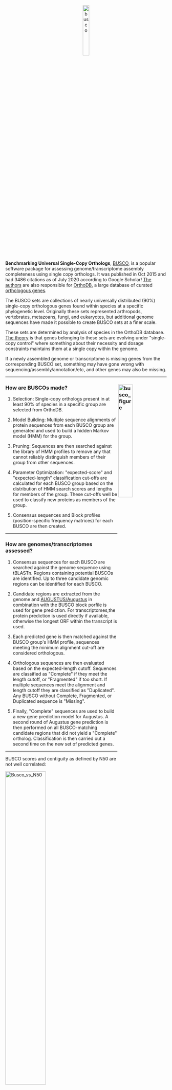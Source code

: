 <center><a href="https://busco.ezlab.org/"><img src="figures/busco.png" alt="busco" width="20%" align="center"/></center></a>


**Benchmarking Universal Single-Copy Orthologs**, [BUSCO](https://doi.org/10.1093/bioinformatics/btv351), is a popular software package for assessing genome/transcriptome assembly completeness using single copy orthologs. It was published in Oct 2015 and had 3486 citations as of July 2020 according to Google Scholar! [The authors](https://www.sib.swiss/evgeny-zdobnov-group) are also responsible for [OrthoDB](https://www.orthodb.org/), a large database of curated [orthologous genes](https://www.orthodb.org/orthodb_userguide.html#terminology). 

The BUSCO sets are collections of nearly universally distributed (90%) single-copy orthologous genes found within species at a specific phylogenetic level. Originally these sets represented arthropods, vertebrates, metazoans, fungi, and eukaryotes, but additional genome sequences have made it possible to create BUSCO sets at a finer scale.

These sets are determined by analysis of species in the OrthoDB database. [The theory](https://academic.oup.com/gbe/article/doi/10.1093/gbe/evq083/573552) is that genes belonging to these sets are evolving under "single-copy control" where something about their necessity and dosage constraints maintains them at a single copy within the genome.

If a newly assembled genome or transcriptome is missing genes from the corresponding BUSCO set, something may have gone wrong with sequencing/assembly/annotation/etc, and other genes may also be missing.

-----

### How are BUSCOs made? <img src="figures/stork2.png" alt="busco_figure" width="30%" align="right"/>

1. Selection: Single-copy orthologs present in at least 90% of species in a specific group are selected from OrthoDB.

1. Model Building: Multiple sequence alignments of protein sequences from each BUSCO group are generated and used to build a hidden Markov model (HMM) for the group.

1. Pruning: Sequences are then searched against the library of HMM profiles to remove any that cannot reliably distinguish members of their group from other sequences.

1. Parameter Optimization: "expected-score" and "expected-length" classification cut-offs are calculated for each BUSCO group based on the distribution of HMM search scores and lengths for members of the group. These cut-offs well be used to classify new proteins as members of the group.

1. Consensus sequences and Block profiles (position-specific frequency matrices) for each BUSCO are then created.


-----

### How are genomes/transcriptomes assessed?

1. Consensus sequences for each BUSCO are searched against the genome sequence using tBLASTn. Regions containing potential BUSCOs are identified. Up to three candidate genomic regions can be identified for each BUSCO. 

1. Candidate regions are extracted from the genome and [AUGUSTUS/Augustus](http://augustus.gobics.de/) in combination with the BUSCO block porfile is used for gene prediction. For transcriptomes,the protein prediction is used directly if available, otherwise the longest ORF within the transcript is used.

1. Each predicted gene is then matched against the BUSCO group's HMM profile, sequences meeting the minimum alignment cut-off are considered orthologous.

1. Orthologous sequences are then evaluated based on the expected-length cutoff. Sequences are classified as "Complete" if they meet the length cutoff, or "Fragmented" if too short. If multiple sequences meet the alignment and length cutoff they are classified as "Duplicated". Any BUSCO without Complete, Fragmented, or Duplicated sequence is "Missing".

1. Finally, "Complete" sequences are used to build a new gene prediction model for Augustus. A second round of Augustus gene prediction is then performed on all BUSCO-matching candidate regions that did not yield a "Complete" ortholog. Classification is then carried out a second time on the new set of predicted genes.

--------

BUSCO scores and contiguity as defined by N50 are not well correlated:

<img src="figures/Busco_vs_N50.png" alt="Busco_vs_N50" width="50%"/>

[Simão et al. 2015](https://academic.oup.com/bioinformatics/article/31/19/3210/211866)


---------

### Lets try it out on some assemblies!

But first we need to set up BUSCO.

#### Create an interactive session:
```bash
srun -t 03:00:00 -c 15 -n 1 --mem 8000 --partition production \
    --account genome_workshop --reservation genome_workshop --pty /bin/bash
aklog 
source ~/.bashrc

```

### Get access to BUSCO:

#### Option 1 Run BUSCO using modules 

```bash
cd /share/workshop/genome_assembly/$USER/busco

module load busco/4.0.2

cp -r /share/biocore/shunter/2020-Genome_Assembly_Workshop/busco/augustus.config /share/workshop/genome_assembly/$USER/busco/
export AUGUSTUS_CONFIG_PATH=/share/workshop/genome_assembly/$USER/busco/augustus.config

cp /share/biocore/shunter/2020-Genome_Assembly_Workshop/busco/busco_config.ini /share/workshop/genome_assembly/$USER/busco/
export BUSCO_CONFIG_FILE=/share/workshop/genome_assembly/$USER/busco/busco.config

cp /share/biocore/shunter/2020-Genome_Assembly_Workshop/busco/generate_plot.py /share/workshop/genome_assembly/$USER/busco/


```
-------

#### Option 2 Install BUSCO using Conda

This option is for patient people or people who need to install BUSCO on a system where no module is available.

*Note that if you go this route, you will not need to set environment variables or copy generate_plot.py as in Option 1.*

```bash
mkdir -p /share/workshop/genome_assembly/$USER/busco
cd /share/workshop/genome_assembly/$USER/busco
```

##### Download miniconda:

See: https://docs.conda.io/en/latest/miniconda.html for more details

```bash
wget https://repo.anaconda.com/miniconda/Miniconda3-latest-Linux-x86_64.sh
```

##### Install it to your workshop folder:

```bash
sh Miniconda3-latest-Linux-x86_64.sh -b -p /share/workshop/genome_assembly/$USER/busco/miniconda
```

#### Activate this new Conda install:

```bash
eval "$(/share/workshop/genome_assembly/$USER/busco/miniconda/bin/conda shell.bash hook)"
```

#### Add some channels, update Conda:

```bash
conda config --add channels defaults
conda config --add channels bioconda
conda config --add channels conda-forge
conda update --all
```

#### Create a new environment and install Busco:

Note that this step can take **a very long time** because Busco has a large number of dependencies. This set also sets the AUGUSTUS_CONFIG_PATH and BUSCO_CONFIG_FILE environment variables.

```bash
conda create -n busco_env
conda activate busco_env
conda install busco=4.0.6
```

----------

#### Now that Busco is activated/installed, lets try it out. 

First we need a genome to test on. Lets start with a small bacterial one.

The following code block symlinks in some raw Illumina reads and does some basic read clean up with [HTStream](https://github.com/s4hts/HTStream/issues).

```bash
# NOTE: Create an interactive session on the cluster if you closed the previous one.
cd /share/workshop/genome_assembly/$USER/busco
mkdir -p bacterial_test
cd bacterial_test

# Setup Raw Data
mkdir 00-RawData
ln -s /share/biocore/shunter/bacteria/*.gz ./00-RawData/

# Clean reads:
module load htstream/1.3.1
mkdir -p 01-HTS_Preproc

hts_Stats -L 01-HTS_Preproc/Bacteria.json -1 00-RawData/Bacteria_R1.fastq.gz -2 00-RawData/Bacteria_R2.fastq.gz | \
hts_SuperDeduper -A 01-HTS_Preproc/Bacteria.json | \
hts_SeqScreener -A 01-HTS_Preproc/Bacteria.json | \
hts_AdapterTrimmer -A 01-HTS_Preproc/Bacteria.json | \
hts_Stats -A 01-HTS_Preproc/Bacteria.json -F -f 01-HTS_Preproc/Bacteria

```

Next we assemble the cleaned reads with [Spades](http://cab.spbu.ru/software/spades/) and look at the assembly stats.

```bash
module load spades/3.13.0
spades.py -t 15 -1 01-HTS_Preproc/Bacteria_R1.fastq.gz -2 01-HTS_Preproc/Bacteria_R2.fastq.gz -o 02-SpadesAssembly

module load assembly_stats/1.0.1

assembly_stats ./02-SpadesAssembly/contigs.fasta
```

```
stats for ./02-SpadesAssembly/contigs.fasta
sum = 1113800, n = 60, ave = 18563.33, largest = 389847
N50 = 82313, n = 3
N60 = 75116, n = 5
N70 = 54132, n = 6
N80 = 37018, n = 9
N90 = 12161, n = 15
N100 = 128, n = 60
N_count = 0
Gaps = 0
```

**Wow, an N50 of only 82Kb?**


#### Run BUSCO in genome assessment mode

We will use new features in BUSCO V4: better support for bacteria and archaea, auto-lineage selection, and automated download of reference datasets (all of which are very nice!). To speed things up we can ask Busco to only search the prokaryotic lineage using --auto-lineage-prok.

```bash 

busco -f -c 15 -m genome -i ./02-SpadesAssembly/contigs.fasta -o 03-Busco --auto-lineage-prok

```

```
        --------------------------------------------------
        |Results from dataset mycoplasmatales_odb10       |
        --------------------------------------------------
        |C:98.9%[S:98.3%,D:0.6%],F:1.1%,M:0.0%,n:174      |
        |172    Complete BUSCOs (C)                       |
        |171    Complete and single-copy BUSCOs (S)       |
        |1      Complete and duplicated BUSCOs (D)        |
        |2      Fragmented BUSCOs (F)                     |
        |0      Missing BUSCOs (M)                        |
        |174    Total BUSCO groups searched               |
        --------------------------------------------------
```

This isolate had previously been identified as *Mycoplasma ovipneumoniae* and Busco has identified it as part of the Mycoplasmatales family. The assembly looks like it captured almost all of the single copy genes. If we look into the Busco folders we can find some additional interesting information about the genome. Note that because this sample was a prokaryote Busco used [Prodigal](https://github.com/hyattpd/Prodigal) to do gene prediction instead of Augustus.


Alternatively we can also look through the BUSCO database and specify the lineage directly if we have a good identification for the sample:

```bash
busco --list-datasets

busco -f -c 15 -m genome -i ./02-SpadesAssembly/contigs.fasta -o 03-Busco_lineage --lineage_dataset mycoplasmatales_odb10

```

Finally we can generate the canonical BUSCO plot using a script that comes with the BUSCO package. However we need to install the ggplot2 package in R first.

Start R and run (answer yes to install the package to your personal library):

```R
install.packages("ggplot2")
q(save="no")
```

Next copy the summary files and make the plot:

```bash
mkdir -p short_summaries
cp ./03-Busco/short_summary.* ./short_summaries/ 
cp ./03-Busco_lineage/short_summary.* ./short_summaries/
python3 /share/workshop/genome_assembly/$USER/busco/generate_plot.py -wd ./short_summaries/

```

<img src="figures/busco_figure.png" alt="busco_figure" width="80%"/>

Note that each of the summary files has been incorporated in the plot. This may be helpful in comparing different assemblies.


---------



#### Test Busco on the *Drosophila* HiFi assemblies.


```bash 
cd /share/workshop/genome_assembly/$USER/busco/

mkdir -p drosophila_test
cd drosophila_test



busco -f -c 15 -m genome -i ./02-SpadesAssembly/contigs.fasta -o 03-Busco --auto-lineage-prok

```









Make sure our workspace is setup properly
```bash
mkdir -p /share/workshop/genome_assembly/$USER
cd /share/workshop/genome_assembly/$USER
```

Assembly:
/share/workshop/genome_assembly/pacbio_2020_data_drosophila/hifi_long_read_diploid_ipa_assembly/RUN/14-final

Final:
/share/workshop/genome_assembly/pacbio_2020_data_drosophila/purge_dup_asm

# K-mer frequency plots

We can use K-mers (sequences of length K) to estimate biases, repeat content, sequencing coverage, and heterozygosity.

It is always a good idea to plot K-mer frequencies to get a picture of the genome composition and sequencing coverage/quality. For example, haploid and diploid genomes have differing K-mer distributions.

<img src="figures/k-mer-plot-large.jpg" alt="k-mer-plot-large" width="80%"/>

The 31-mer histograms of paired-end sequence data. Each histogram shows a bimodal distribution typical of a diploid heterozygous genome. The relative fraction of the distribution under the left (haploid) peak is proportional to the genome heterozygosity. Using the relative proportions of the two peaks the genomes can be ranked by their heterozygosity.

    Kristian A. Stevens, Keith Woeste, Sandeep Chakraborty, Marc W. Crepeau, Charles A. Leslie, Pedro J. Martínez-García, Daniela Puiu, Jeanne Romero-Severson, Mark Coggeshall, Abhaya M. Dandekar, Daniel Kluepfel, David B. Neale, Steven L. Salzberg, Charles H. Langley, Genomic Variation Among and Within Six Juglans Species, G3: GENES, GENOMES, GENETICS July 1, 2018 vol. 8 no. 7 2153-2165. doi: 10.1534/g3.118.200030."

## What are K-mers

A **K-mer** is a substring of length K in a string of DNA bases. For example: All 2-mers of the sequence AATTGGCCG are AA, AT, TT, TG, GG, GC, CC, CG. Similarly, all 3-mers of the sequence AATTGGCCG are AAT, ATT, TTG, TGG, GGC, GCC, CCG. There are an exponentially increasing number of possible K-mers for increasing numbers of K. There are 16 possible 2-mers for DNA if we assume there are only 4 types of bases (A,T,G,C). The equation for the number of K-mers possible for a given K is then 4^K.

|Bases|K-mer size|Total possible kmers|
|---|---|---|
|4|1|4|
|4|2|16|
|4|3|64|
|4|4|256|
|4|5|1,024|
|4|6|4,096|
|4|7|16,384|
|4|8|65,536|
|4|9|262,144|
|4|10|1,048,576|
|4|…|…|
|4|21|4.4e+12|
|4|27|1.8e+16|
|4|31|4.6e+18|

As you can see, there are 64 possibilities for a 3-mer and over 4 Trillion possibilities for a 21-mer!

For a given sequence of length L,  and a K-mer size of K, the total k-mer’s possible will be given by ( L – k ) + 1

e.g. For the sequence of length of 14 , and a K-mer length of 8, the number of K-mer’s generated will be:

**GATCCTACTGATGC**

    n   = ( L - K ) + 1
        = (14 - 8 ) + 1
        = 7

**GATCCTAC,     ATCCTACT,     TCCTACTG,     CCTACTGA,     CTACTGAT,     TACTGATG,     ACTGATGC**

For shorter fragments, as in the above example, the total number of K-mers estimated is n = 7, which it is not close to actual fragment size of L which is 14 bps.  But for larger fragments , the total number of K-mer’s (n) provide a good approximation to the actual genome size. The following table tries to illustrate the approximation:

K=18		

|Genome Sizes| Total K-mers of k=18|% error in genome estimation
|---|---|---|
|L|N=(L-K)+1||
|100|83|17|
|1000|983|1.7|
|10000|9983|0.17|
|100000|99983|0.017|
|1000000|999983|0.0017

So for a genome size of 1 Mb and K-mer size of 18, the error between estimation and reality is only .0017%. Which is a very good approximation of actual size.

In choosing a K-mer size, it should be large enough to allow the K-mer to map uniquely to the genome. So the total available K-mers should be sufficiently larger than the genome size and therefor has the ability to store all the K-mers in the genome (a K-mer size of 21 is large enough for most genomes). However, too large K-mers leads to need for substantial computational resources, as well as producing more erroneous K-mers caused by sequencing errors. In other words, the higher error rate in the sequencing data, the smaller k-mer size should be used.

### Genome copies

A significant issue that we face in a real genome sequencing project is non-uniform coverage of genome. This is attributed to both technical and biological variables.

ex:  amplification bias of certain genomic regions during PCR (a step in preparation of Illumina sequencing libraries) [Technical] and presence of repetitive sequences in genome [Biological].

Extending the above example, if we had 10 copies (C) of 1Mb genome, then the total no of K-mer’s seen (n) of length k = 21 will be 9999700.

    n   = [( L - k ) + 1 ] * C
        = [(1000000 - 21 ) + 1] * 10
        = 9999700


To get the fragement size (ala genome size), we simply need to divide the total by the number of copies:

    L   = n / C
        = 9999700 / 10
        = 9999700

The above example helps to understand that we never sequence a single copy of genome but rather a population. Rather we end up sequencing C copies of genome. This is also referred as coverage in sequencing. To obtain actual genome size (N), divide the total K-mers seen (n) by coverage (C).

    N  = n / C

## Estimating genome characteristics

In the first step, a K-mer frequency is calculated. There are software tools that help in finding the K-mer frequency in sequencing projects. The K-mer frequency of a shotgun library follows a pseudo-normal distribution (actually it is a Poisson distribution) around the mean coverage.

### K-mer counting tools

* [Jellyfish](https://github.com/gmarcais/Jellyfish)
* [kmerfreq](https://github.com/fanagislab/kmerfreq)
* [KMC3](https://github.com/refresh-bio/KMC)
* [DSK](https://github.com/GATB/dsk)
* [KCMBT](https://github.com/abdullah009/kcmbt_mt)
* [BFCounter](https://github.com/pmelsted/BFCounter)
* [GenomeTester4](https://github.com/bioinfo-ut/GenomeTester4)

Once the K-mer frequencies are calculated a histogram can be plotted to visualize the distribution.

## Genomescope

Genomescope uses k-mer frequencies generated from raw read data to estimate the genome size, abundance of repetitive elements and rate of heterozygosity.

**Questions**
* *Any problematic samples?*

* *Anything else worth discussing?*
